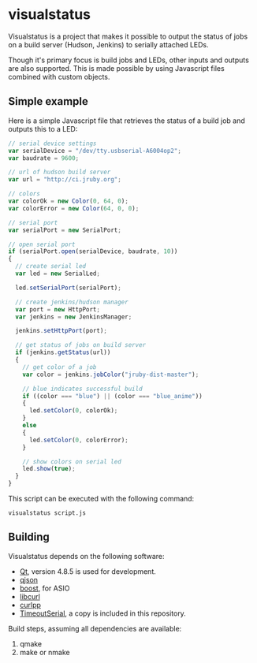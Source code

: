 visualstatus
============

Visualstatus is a project that makes it possible to output the status of jobs on a build server (Hudson, Jenkins) to serially attached LEDs.

Though it's primary focus is build jobs and LEDs, other inputs and outputs are also supported. This is made possible by using Javascript files combined with custom objects.

Simple example
--------------

Here is a simple Javascript file that retrieves the status of a build job and outputs this to a LED:

```javascript
// serial device settings
var serialDevice = "/dev/tty.usbserial-A6004op2";
var baudrate = 9600;

// url of hudson build server
var url = "http://ci.jruby.org";

// colors
var colorOk = new Color(0, 64, 0);
var colorError = new Color(64, 0, 0);

// serial port
var serialPort = new SerialPort;

// open serial port
if (serialPort.open(serialDevice, baudrate, 10))
{
  // create serial led
  var led = new SerialLed;

  led.setSerialPort(serialPort);

  // create jenkins/hudson manager
  var port = new HttpPort;
  var jenkins = new JenkinsManager;

  jenkins.setHttpPort(port);

  // get status of jobs on build server
  if (jenkins.getStatus(url))
  {
    // get color of a job
    var color = jenkins.jobColor("jruby-dist-master");

    // blue indicates successful build
    if ((color === "blue") || (color === "blue_anime"))
    {
      led.setColor(0, colorOk);
    }
    else
    {
      led.setColor(0, colorError);
    }

    // show colors on serial led
    led.show(true);
  }
}
```

This script can be executed with the following command:

```
visualstatus script.js
```

Building
--------

Visualstatus depends on the following software:

* [Qt](http://qt-project.org), version 4.8.5 is used for development.
* [qjson](http://qjson.sourceforge.net)
* [boost](http://www.boost.org), for ASIO
* [libcurl](http://curl.haxx.se/libcurl)
* [curlpp](http://code.google.com/p/curlpp)
* [TimeoutSerial](https://gitorious.org/serial-port), a copy is included in this repository.

Build steps, assuming all dependencies are available:

1. qmake
2. make or nmake

